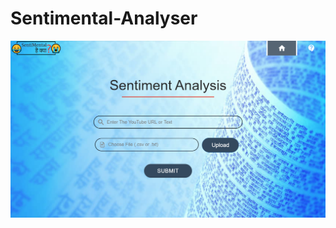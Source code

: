 # Sentimental-Analyser
![alt text](https://github.com/badboy3010/Sentimental-Analyser/blob/main/finalproject/Screenshot%20(860).png)
